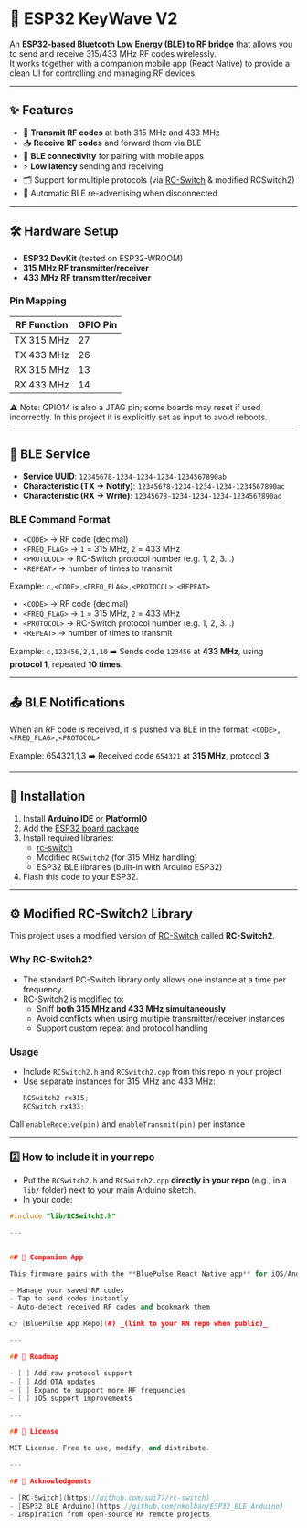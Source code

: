 # 🔵 ESP32 KeyWave V2

An **ESP32-based Bluetooth Low Energy (BLE) to RF bridge** that allows you to send and receive 315/433 MHz RF codes wirelessly.  
It works together with a companion mobile app (React Native) to provide a clean UI for controlling and managing RF devices.

---

## ✨ Features

- 📡 **Transmit RF codes** at both 315 MHz and 433 MHz
- 📥 **Receive RF codes** and forward them via BLE
- 🔗 **BLE connectivity** for pairing with mobile apps
- ⚡ **Low latency** sending and receiving
- 🗂️ Support for multiple protocols (via [RC-Switch](https://github.com/sui77/rc-switch) & modified RCSwitch2)
- 🔄 Automatic BLE re-advertising when disconnected

---

## 🛠️ Hardware Setup

- **ESP32 DevKit** (tested on ESP32-WROOM)
- **315 MHz RF transmitter/receiver**
- **433 MHz RF transmitter/receiver**

### Pin Mapping

| RF Function | GPIO Pin |
| ----------- | -------- |
| TX 315 MHz  | 27       |
| TX 433 MHz  | 26       |
| RX 315 MHz  | 13       |
| RX 433 MHz  | 14       |

⚠️ Note: GPIO14 is also a JTAG pin; some boards may reset if used incorrectly. In this project it is explicitly set as input to avoid reboots.

---

## 📡 BLE Service

- **Service UUID**: `12345678-1234-1234-1234-1234567890ab`
- **Characteristic (TX → Notify)**: `12345678-1234-1234-1234-1234567890ac`
- **Characteristic (RX → Write)**: `12345678-1234-1234-1234-1234567890ad`

### BLE Command Format

- `<CODE>` → RF code (decimal)
- `<FREQ_FLAG>` → `1` = 315 MHz, `2` = 433 MHz
- `<PROTOCOL>` → RC-Switch protocol number (e.g. 1, 2, 3...)
- `<REPEAT>` → number of times to transmit

Example:
`c,<CODE>,<FREQ_FLAG>,<PROTOCOL>,<REPEAT>`

- `<CODE>` → RF code (decimal)
- `<FREQ_FLAG>` → `1` = 315 MHz, `2` = 433 MHz
- `<PROTOCOL>` → RC-Switch protocol number (e.g. 1, 2, 3...)
- `<REPEAT>` → number of times to transmit

Example:
`c,123456,2,1,10`
➡️ Sends code `123456` at **433 MHz**, using **protocol 1**, repeated **10 times**.

---

## 📤 BLE Notifications

When an RF code is received, it is pushed via BLE in the format:
`<CODE>,<FREQ_FLAG>,<PROTOCOL>`

Example:
654321,1,3
➡️ Received code `654321` at **315 MHz**, protocol **3**.

---

## 🔧 Installation

1. Install **Arduino IDE** or **PlatformIO**
2. Add the [ESP32 board package](https://docs.espressif.com/projects/arduino-esp32/en/latest/installing.html)
3. Install required libraries:
   - [rc-switch](https://github.com/sui77/rc-switch)
   - Modified `RCSwitch2` (for 315 MHz handling)
   - ESP32 BLE libraries (built-in with Arduino ESP32)
4. Flash this code to your ESP32.

---

## ⚙️ Modified RC-Switch2 Library

This project uses a modified version of [RC-Switch](https://github.com/sui77/rc-switch) called **RC-Switch2**.

### Why RC-Switch2?

- The standard RC-Switch library only allows one instance at a time per frequency.
- RC-Switch2 is modified to:
  - Sniff **both 315 MHz and 433 MHz simultaneously**
  - Avoid conflicts when using multiple transmitter/receiver instances
  - Support custom repeat and protocol handling

### Usage

- Include `RCSwitch2.h` and `RCSwitch2.cpp` from this repo in your project
- Use separate instances for 315 MHz and 433 MHz:
  ```cpp
  RCSwitch2 rx315;
  RCSwitch rx433;
  ```

Call `enableReceive(pin)` and `enableTransmit(pin)` per instance

---

### 2️⃣ How to include it in your repo

- Put the `RCSwitch2.h` and `RCSwitch2.cpp` **directly in your repo** (e.g., in a `lib/` folder) next to your main Arduino sketch.
- In your code:

```cpp
#include "lib/RCSwitch2.h"

---


## 📱 Companion App

This firmware pairs with the **BluePulse React Native app** for iOS/Android.

- Manage your saved RF codes
- Tap to send codes instantly
- Auto-detect received RF codes and bookmark them

👉 [BluePulse App Repo](#) _(link to your RN repo when public)_

---

## 📝 Roadmap

- [ ] Add raw protocol support
- [ ] Add OTA updates
- [ ] Expand to support more RF frequencies
- [ ] iOS support improvements

---

## 📜 License

MIT License. Free to use, modify, and distribute.

---

## 🙌 Acknowledgments

- [RC-Switch](https://github.com/sui77/rc-switch)
- [ESP32 BLE Arduino](https://github.com/nkolban/ESP32_BLE_Arduino)
- Inspiration from open-source RF remote projects
```
